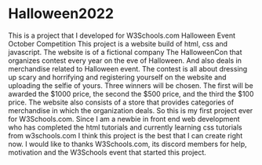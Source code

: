 # Halloween2022
This is a project that I developed for W3Schools.com Halloween Event October Competition
This project is a website build of html, css and javascript. 
The website is of a fictional company The HalloweenCon that organizes contest every year on the eve of Halloween. And also deals in merchandise related to Halloween event. 
The contest is all about dressing up scary and horrifying and registering yourself on the website and uploading the selfie of yours. 
Three winners will be chosen. The first will be awarded the $1000 price, the second the $500 price, and the third the $100 price. 
The website also consists of a store that provides categories of merchandise in which the organization deals. 
So this is my first project ever for W3Schools.com. 
Since I am a newbie in front end web development who has completed the html tutorials and currently learning css tutorials from w3schools.com I think this project is the best that I can create right now. 
I would like to thanks W3Schools.com, its discord members for help, motivation and the W3Schools event that started this project. 
